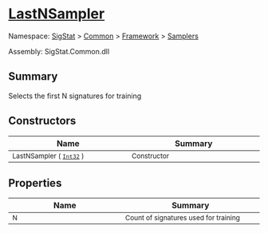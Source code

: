 # [LastNSampler](./LastNSampler.md)

Namespace: [SigStat](../README.md) > [Common](./../../README.md) > [Framework](../README.md) > [Samplers](./README.md)

Assembly: SigStat.Common.dll

## Summary
Selects the first N signatures for training

## Constructors

| Name<div><a href="#"><img width=400></a></div> | Summary<div><a href="#"><img width=475></a></div> | 
| --- | --- | 
| <sub>LastNSampler ( [`Int32`](https://docs.microsoft.com/en-us/dotnet/api/System.Int32) )</sub> | <sub>Constructor</sub> | 


## Properties

| Name<div><a href="#"><img width=400></a></div> | Summary<div><a href="#"><img width=475></a></div> | 
| --- | --- | 
| <sub>N</sub> | <sub>Count of signatures used for training</sub> | 


